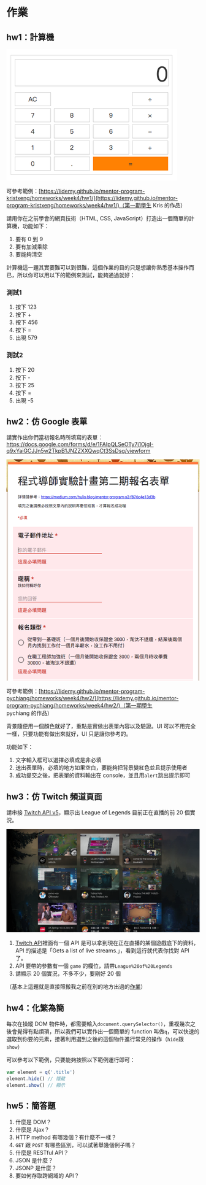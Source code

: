 # 作業

## hw1：計算機

![](calculator.png)

可參考範例：[https://lidemy.github.io/mentor-program-kristxeng/homeworks/week4/hw1/](https://lidemy.github.io/mentor-program-kristxeng/homeworks/week4/hw1/)（第一期學生 Kris 的作品）

請用你在之前學會的網頁技術（HTML, CSS, JavaScript）打造出一個簡單的計算機，功能如下：

1. 要有 0 到 9
2. 要有加減乘除
3. 要能夠清空

計算機這一題其實要難可以到很難，這個作業的目的只是想讓你熟悉基本操作而已，所以你可以用以下的範例來測試，能夠通過就好：

### 測試1

1. 按下 123
2. 按下 +
2. 按下 456
3. 按下 =
4. 出現 579

### 測試2

1. 按下 20
2. 按下 -
2. 按下 25
3. 按下 =
4. 出現 -5

## hw2：仿 Google 表單

請實作出你們當初報名時所填寫的表單：https://docs.google.com/forms/d/e/1FAIpQLSeOTy7j1OjgI-q9xYaiGCJJn5w2TkpB1JNZZXXQwqCt3SsDsg/viewform

![](form.png)

可參考範例：[https://lidemy.github.io/mentor-program-pychiang/homeworks/week4/hw2/](https://lidemy.github.io/mentor-program-pychiang/homeworks/week4/hw2/)（第一期學生 pychiang 的作品）

背景隨便用一個顏色就好了，重點是實做出表單內容以及驗證。UI 可以不用完全一樣，只要功能有做出來就好，UI 只是讓你參考的。

功能如下：

1. 文字輸入框可以選擇必填或是非必填
2. 送出表單時，必填的地方如果空白，要能夠把背景變紅色並且提示使用者
3. 成功提交之後，把表單的資料輸出在 console，並且用`alert`跳出提示即可

## hw3：仿 Twitch 頻道頁面

請串接 [Twitch API v5](https://dev.twitch.tv/docs/v5/)，顯示出 League of Legends 目前正在直播的前 20 個實況。

![](twitch.png)

1. [Twitch API](https://dev.twitch.tv/docs/v5/)裡面有一個 API 是可以拿到現在正在直播的某個遊戲底下的資料，API 的描述是「Gets a list of live streams.」，看到這行就代表你找對 API 了。
2. API 要帶的參數有一個 `game` 的欄位，請帶`League%20of%20Legends`
3. 請顯示 20 個實況，不多不少，要剛好 20 個

（基本上這題就是直接照搬我之前在別的地方出過的[作業](https://github.com/aszx87410/frontend-intermediate-course/blob/master/homeworks/hw4.md)）

## hw4：化繁為簡

每次在操縱 DOM 物件時，都需要輸入`document.querySelector()`，重複幾次之後會覺得有點煩瑣，所以我們可以實作出一個簡單的 function 叫做`q`，可以快速的選取到你要的元素，接著利用選到之後的這個物件進行常見的操作（`hide`跟`show`）

可以參考以下範例，只要能夠按照以下範例運行即可：

``` js
var element = q('.title')
element.hide() // 隱藏
element.show() // 顯示 

```
## hw5：簡答題

1. 什麼是 DOM？
2. 什麼是 Ajax？
3. HTTP method 有哪幾個？有什麼不一樣？
4. `GET` 跟 `POST` 有哪些區別，可以試著舉幾個例子嗎？
5. 什麼是 RESTful API？
6. JSON 是什麼？
7. JSONP 是什麼？
8. 要如何存取跨網域的 API？
